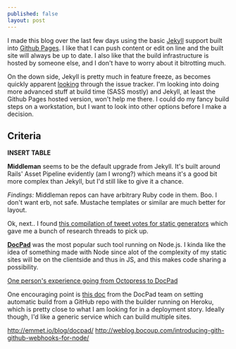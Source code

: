 ```yaml
---
published: false
layout: post
---
```


I made this blog over the last few days using the basic [Jekyll]() support built into [Github Pages](http://pages.github.com/). I like that I can push content or edit on line and the built site will always be up to date. I also like that the build infrastructure is hosted by someone else, and I don't have to worry about it bitrotting much.

On the down side, Jekyll is pretty much in feature freeze, as becomes quickly apparent [looking](https://github.com/mojombo/jekyll/issues/53) through the issue tracker. I'm looking into doing more advanced stuff at build time (SASS mostly) and Jekyll, at least the Github Pages hosted version, won't help me there. I could do my fancy build steps on a workstation, but I want to look into other options before I make a decision. 

## Criteria

**INSERT TABLE**

**Middleman** seems to be the default upgrade from Jekyll. It's built around Rails' Asset Pipeline evidently (am I wrong?) which means it's a good bit more complex than Jekyll, but I'd still like to give it a chance.

*Findings:* Middleman repos can have arbitrary Ruby code in them. Boo. I don't want erb, not safe. Mustache templates or similar are much better for layout.
 
Ok, next.. I found [this compilation of tweet votes for static generators](https://gist.github.com/davatron5000/2254924) which gave me a bunch of research threads to pick up.

**[DocPad](http://docpad.org/)** was the most popular such tool running on Node.js. I kinda like the idea of something made with Node since alot of the complexity of my static sites will be on the clientside and thus in JS, and this makes code sharing a possibility.

[One person's experience going from Octopress to DocPad](http://blog.scriptybooks.com/from-jekyll-octopress-to-docpad/)

One encouraging point is [this doc](https://gist.github.com/balupton/5519403) from the DocPad team on setting automatic build from a GitHub repo with the builder running on Heroku, which is pretty close to what I am looking for in a deployment story. Ideally though, I'd like a generic service which can build multiple sites. 

http://emmet.io/blog/docpad/
http://weblog.bocoup.com/introducing-gith-github-webhooks-for-node/
